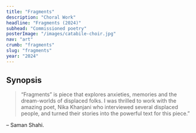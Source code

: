```yaml
---
title: "Fragments"
description: "Choral Work"
headline: "Fragments (2024)"
subhead: "Commissioned poetry"
posterImage: "/images/catabile-choir.jpg"
nav: "art"
crumb: "fragments"
slug: "fragments"
year: "2024"
---
```


## Synopsis
> “Fragments” is piece that explores anxieties, memories and the dream-worlds of displaced folks. I was thrilled to work with the amazing poet, Nika Khanjani who interviewed several displaced people, and turned their stories into the powerful text for this piece.” 
> 
– Saman Shahi.

